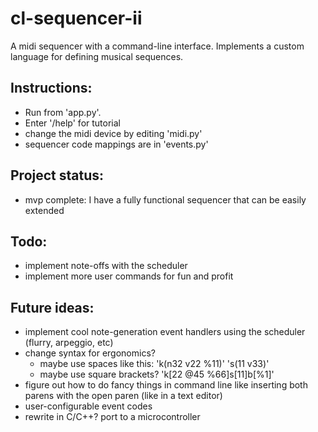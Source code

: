 # cl-sequencer-ii

A midi sequencer with a command-line interface. Implements a custom language for defining musical sequences.

## Instructions:
- Run from 'app.py'.
- Enter '/help' for tutorial
- change the midi device by editing 'midi.py'
- sequencer code mappings are in 'events.py'

## Project status:
- mvp complete: I have a fully functional sequencer that can be easily extended

## Todo:
- implement note-offs with the scheduler
- implement more user commands for fun and profit

## Future ideas:
- implement cool note-generation event handlers using the scheduler (flurry, arpeggio, etc)
- change syntax for ergonomics?
  - maybe use spaces like this: 'k(n32 v22 %11)' 's(11 v33)'
  - maybe use square brackets? 'k[22 @45 %66]s[11]b[%1]'
- figure out how to do fancy things in command line like inserting both parens with the open paren (like in a text editor)
- user-configurable event codes
- rewrite in C/C++? port to a microcontroller
